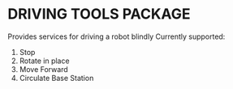 # DRIVING TOOLS PACKAGE

Provides services for driving a robot blindly
Currently supported:
1. Stop
2. Rotate in place
3. Move Forward
4. Circulate Base Station

